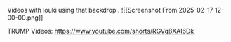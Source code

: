 Videos with louki using that backdrop.. 
![[Screenshot From 2025-02-17 12-00-00.png]]

TRUMP Videos:
https://www.youtube.com/shorts/RGVq8XAI6Dk